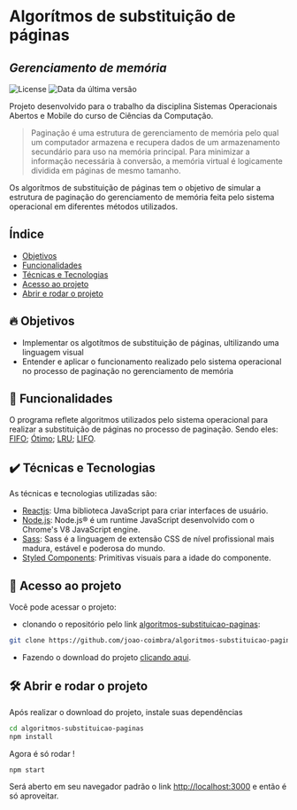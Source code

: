 # Algorítmos de substituição de páginas
## _Gerenciamento de memória_

![License](https://img.shields.io/badge/license-MIT-green) ![Data da última versão](https://img.shields.io/badge/release%20date-august-yellowgreen)

Projeto desenvolvido para o trabalho da disciplina Sistemas Operacionais Abertos e Mobile do curso de Ciências da Computação.

> Paginação é uma estrutura de gerenciamento de memória pelo qual um computador armazena e recupera dados de um armazenamento secundário para uso na memória principal. Para minimizar a informação necessária à conversão, a memória virtual é logicamente dividida em páginas de mesmo tamanho.

Os algorítmos de substituição de páginas tem o objetivo de simular a estrutura de paginação do gerenciamento de memória feita pelo sistema operacional em diferentes métodos utilizados.

## Índice

* [Objetivos](#fire-objetivos)
* [Funcionalidades](#-funcionalidades)
* [Técnicas e Tecnologias](#-técnicas-e-tecnologias)
* [Acesso ao projeto](#-acesso-ao-projeto)
* [Abrir e rodar o projeto](#🛠️-abrir-e-rodar-o-projeto)

## :fire: Objetivos

- Implementar os algotítmos de substituição de páginas, ultilizando uma linguagem visual
- Entender e aplicar o funcionamento realizado pelo sistema operacional no processo de paginação no gerenciamento de memória

## 🔨 Funcionalidades

O programa reflete algoritmos utilizados pelo sistema operacional para realizar a substituição de páginas no processo de paginação.
Sendo eles: [FIFO](#fifo); [Ótimo](#great); [LRU](#lru); [LIFO](#lifo).

## ✔️ Técnicas e Tecnologias

As técnicas e tecnologias utilizadas são:

- [Reactjs](https://reactjs.org/): Uma biblioteca JavaScript para criar interfaces de usuário.
- [Node.js](https://nodejs.org/): Node.js® é um runtime JavaScript desenvolvido com o Chrome's V8 JavaScript engine.
- [Sass](https://sass-lang.com/): Sass é a linguagem de extensão CSS de nível profissional mais madura, estável e poderosa  do mundo.
- [Styled Components](https://styled-components.com/): Primitivas visuais para a idade do componente.

## 📁 Acesso ao projeto

Você pode acessar o projeto:
- clonando o repositório pelo link [algoritmos-substituicao-paginas](https://github.com/joao-coimbra/algoritmos-substituicao-paginas.git):

```sh
git clone https://github.com/joao-coimbra/algoritmos-substituicao-paginas.git
```

- Fazendo o download do projeto [clicando aqui](https://github.com/joao-coimbra/algoritmos-substituicao-paginas/archive/refs/heads/master.zip).

## 🛠️ Abrir e rodar o projeto

Após realizar o download do projeto, instale suas dependências

```sh
cd algoritmos-substituicao-paginas
npm install
```

Agora é só rodar !

```sh
npm start
```

Será aberto em seu navegador padrão o link [http://localhost:3000](http://localhost:3000) e então é só aproveitar.